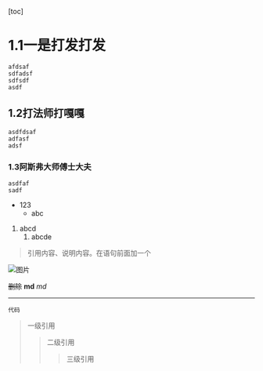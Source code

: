 [toc]

# 1.1一是打发打发
    afdsaf
    sdfadsf
    sdfsdf
    asdf
## 1.2打法师打嘎嘎
    asdfdsaf
    adfasf
    adsf
### 1.3阿斯弗大师傅士大夫
    asdfaf
    sadf

+ 123
    + abc

1. abcd
    1. abcde

> 引用内容、说明内容。在语句前面加一个

![图片](img/MVC与MVVM.png)

~~删除~~
**md**
*md*  

---

` 代码 `

> 一级引用
>> 二级引用
>>> 三级引用